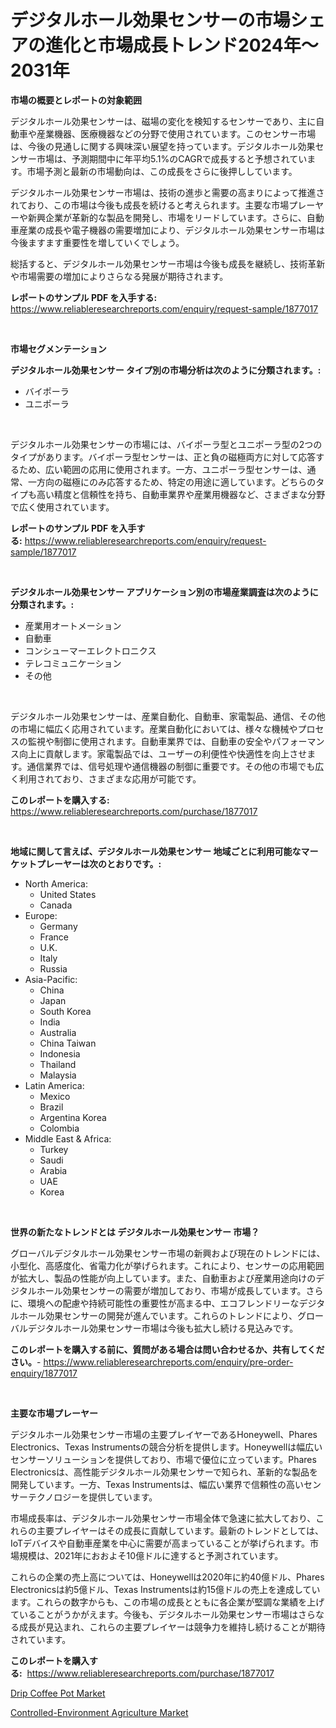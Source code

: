 <p><h1>デジタルホール効果センサーの市場シェアの進化と市場成長トレンド2024年〜2031年</h1></p><p><strong>市場の概要とレポートの対象範囲</strong></p>
<p><p>デジタルホール効果センサーは、磁場の変化を検知するセンサーであり、主に自動車や産業機器、医療機器などの分野で使用されています。このセンサー市場は、今後の見通しに関する興味深い展望を持っています。デジタルホール効果センサー市場は、予測期間中に年平均5.1%のCAGRで成長すると予想されています。市場予測と最新の市場動向は、この成長をさらに後押ししています。</p><p>デジタルホール効果センサー市場は、技術の進歩と需要の高まりによって推進されており、この市場は今後も成長を続けると考えられます。主要な市場プレーヤーや新興企業が革新的な製品を開発し、市場をリードしています。さらに、自動車産業の成長や電子機器の需要増加により、デジタルホール効果センサー市場は今後ますます重要性を増していくでしょう。</p><p>総括すると、デジタルホール効果センサー市場は今後も成長を継続し、技術革新や市場需要の増加によりさらなる発展が期待されます。</p></p>
<p><strong>レポートのサンプル PDF を入手する:</strong> <a href="https://www.reliableresearchreports.com/enquiry/request-sample/1877017">https://www.reliableresearchreports.com/enquiry/request-sample/1877017</a></p>
<p>&nbsp;</p>
<p><strong>市場セグメンテーション</strong></p>
<p><strong>デジタルホール効果センサー タイプ別の市場分析は次のように分類されます。:</strong></p>
<p><ul><li>バイポーラ</li><li>ユニポーラ</li></ul></p>
<p>&nbsp;</p>
<p><p>デジタルホール効果センサーの市場には、バイポーラ型とユニポーラ型の2つのタイプがあります。バイポーラ型センサーは、正と負の磁極両方に対して応答するため、広い範囲の応用に使用されます。一方、ユニポーラ型センサーは、通常、一方向の磁極にのみ応答するため、特定の用途に適しています。どちらのタイプも高い精度と信頼性を持ち、自動車業界や産業用機器など、さまざまな分野で広く使用されています。</p></p>
<p><strong>レポートのサンプル PDF を入手する:</strong>&nbsp;<a href="https://www.reliableresearchreports.com/enquiry/request-sample/1877017">https://www.reliableresearchreports.com/enquiry/request-sample/1877017</a></p>
<p>&nbsp;</p>
<p><strong> デジタルホール効果センサー アプリケーション別の市場産業調査は次のように分類されます。:</strong></p>
<p><ul><li>産業用オートメーション</li><li>自動車</li><li>コンシューマーエレクトロニクス</li><li>テレコミュニケーション</li><li>その他</li></ul></p>
<p>&nbsp;</p>
<p><p>デジタルホール効果センサーは、産業自動化、自動車、家電製品、通信、その他の市場に幅広く応用されています。産業自動化においては、様々な機械やプロセスの監視や制御に使用されます。自動車業界では、自動車の安全やパフォーマンス向上に貢献します。家電製品では、ユーザーの利便性や快適性を向上させます。通信業界では、信号処理や通信機器の制御に重要です。その他の市場でも広く利用されており、さまざまな応用が可能です。</p></p>
<p><strong>このレポートを購入する:</strong>&nbsp; <a href="https://www.reliableresearchreports.com/purchase/1877017">https://www.reliableresearchreports.com/purchase/1877017</a></p>
<p>&nbsp;</p>
<p><strong>地域に関して言えば、デジタルホール効果センサー 地域ごとに利用可能なマーケットプレーヤーは次のとおりです。:</strong></p>
<p><ul>
    <li>
        North America:
        <ul>
            <li>United States</li>
            <li>Canada</li>
        </ul>
    </li>
    <li>
        Europe:
        <ul>
            <li>Germany</li>
            <li>France</li>
            <li>U.K.</li>
            <li>Italy</li>
            <li>Russia</li>
        </ul>
    </li>
    <li>
        Asia-Pacific:
        <ul>
            <li>China</li>
            <li>Japan</li>
            <li>South Korea</li>
            <li>India</li>
            <li>Australia</li>
            <li>China Taiwan</li>
            <li>Indonesia</li>
            <li>Thailand</li>
            <li>Malaysia</li>
        </ul>
    </li>
    <li>
        Latin America:
        <ul>
            <li>Mexico</li>
            <li>Brazil</li>
            <li>Argentina Korea</li>
            <li>Colombia</li>
        </ul>
    </li>
    <li>
        Middle East & Africa:
        <ul>
            <li>Turkey</li>
            <li>Saudi</li>
            <li>Arabia</li>
            <li>UAE</li>
            <li>Korea</li>
        </ul>
    </li>
    </ul></p>
<p>&nbsp;</p>
<p><strong>世界の新たなトレンドとは デジタルホール効果センサー 市場？</strong></p>
<p><p>グローバルデジタルホール効果センサー市場の新興および現在のトレンドには、小型化、高感度化、省電力化が挙げられます。これにより、センサーの応用範囲が拡大し、製品の性能が向上しています。また、自動車および産業用途向けのデジタルホール効果センサーの需要が増加しており、市場が成長しています。さらに、環境への配慮や持続可能性の重要性が高まる中、エコフレンドリーなデジタルホール効果センサーの開発が進んでいます。これらのトレンドにより、グローバルデジタルホール効果センサー市場は今後も拡大し続ける見込みです。</p></p>
<p><strong>このレポートを購入する前に、質問がある場合は問い合わせるか、共有してください。</strong>- <a href="https://www.reliableresearchreports.com/enquiry/pre-order-enquiry/1877017">https://www.reliableresearchreports.com/enquiry/pre-order-enquiry/1877017</a></p>
<p>&nbsp;</p>
<p><strong>主要な市場プレーヤー</strong></p>
<p><p>デジタルホール効果センサー市場の主要プレイヤーであるHoneywell、Phares Electronics、Texas Instrumentsの競合分析を提供します。Honeywellは幅広いセンサーソリューションを提供しており、市場で優位に立っています。Phares Electronicsは、高性能デジタルホール効果センサーで知られ、革新的な製品を開発しています。一方、Texas Instrumentsは、幅広い業界で信頼性の高いセンサーテクノロジーを提供しています。</p><p>市場成長率は、デジタルホール効果センサー市場全体で急速に拡大しており、これらの主要プレイヤーはその成長に貢献しています。最新のトレンドとしては、IoTデバイスや自動車産業を中心に需要が高まっていることが挙げられます。市場規模は、2021年におおよそ10億ドルに達すると予測されています。</p><p>これらの企業の売上高については、Honeywellは2020年に約40億ドル、Phares Electronicsは約5億ドル、Texas Instrumentsは約15億ドルの売上を達成しています。これらの数字からも、この市場の成長とともに各企業が堅調な業績を上げていることがうかがえます。今後も、デジタルホール効果センサー市場はさらなる成長が見込まれ、これらの主要プレイヤーは競争力を維持し続けることが期待されています。</p></p>
<p><strong>このレポートを購入する:</strong>&nbsp;&nbsp;<a href="https://www.reliableresearchreports.com/purchase/1877017">https://www.reliableresearchreports.com/purchase/1877017</a></p>
<p><p><a href="https://github.com/Sinjinluong3e0awx2m195k76/Market-Research-Report-List-1/blob/main/drip-coffee-pot-market.md">Drip Coffee Pot Market</a></p><p><a href="https://eight-handstand-8fb.notion.site/Controlled-Environment-Agriculture-Market-Size-Furnishes-Valuable-Information-Encompassing-Market-Sh-79de757182f841f78b790e72cc224d6f">Controlled-Environment Agriculture Market</a></p></p>
